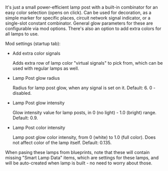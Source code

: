 It's just a small power-efficient lamp post with a built-in combinator for an easy color selection (opens on click).
Can be used for decoration, as a simple marker for specific places, circuit network signal indicator, or a single-slot constant combinator.
General glow parameters for these are configurable via mod options. There's also an option to add extra colors for all lamps to use.

Mod settings (startup tab):

- Add extra color signals

    Adds extra row of lamp color "virtual signals" to pick from, which can be used with regular lamps as well.
    &nbsp;

- Lamp Post glow radius

    Radius for lamp post glow, when any signal is set on it. Default: 6. 0 - disabled.
    &nbsp;

- Lamp Post glow intensity

    Glow intensity value for lamp posts, in 0 (no light) - 1.0 (bright) range. Default: 0.9.
    &nbsp;

- Lamp Post color intensity

    Lamp post glow color intensity, from 0 (white) to 1.0 (full color). Does not affect color of the lamp itself. Default: 0.135.
    &nbsp;

When pasing these lamps from blueprints, note that these will contain missing "Smart Lamp Data" items, which are settings for these lamps, and will be auto-created when lamp is built - no need to worry about those.
